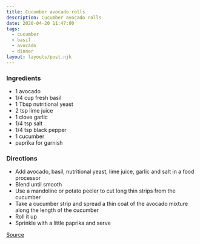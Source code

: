 ```yaml
---
title: Cucumber avocado rolls
description: Cucumber avocado rolls
date: 2020-04-20 11:47:00
tags:
  - cucumber
  - basil
  - avocado
  - dinner
layout: layouts/post.njk
---
```


### Ingredients

- 1 avocado
- 1/4 cup fresh basil
- 1 Tbsp nutritional yeast
- 2 tsp lime juice
- 1 clove garlic
- 1/4 tsp salt
- 1/4 tsp black pepper
- 1 cucumber
- paprika for garnish

### Directions

- Add avocado, basil, nutritional yeast, lime juice, garlic and salt in a food processor
- Blend until smooth
- Use a mandoline or potato peeler to cut long thin strips from the cucumber
- Take a cucumber strip and spread a thin coat of the avocado mixture along the length of the cucumber
- Roll it up
- Sprinkle with a little paprika and serve

[Source](https://itdoesnttastelikechicken.com/cucumber-avocado-rolls/)
